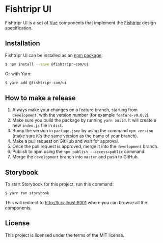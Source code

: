 # Fishtripr UI

Fishtripr UI is a set of [Vue](https://vuejs.org/) components that implement the [Fishtripr](https://www.fishtripr.com) design specification.

## Installation

Fishtripr UI can be installed as an [npm package](https://www.npmjs.com/package/@fishtripr-com/ui):

```bash
$ npm install --save @fishtripr-com/ui
```

Or with Yarn:

```bash
$ yarn add @fishtripr-com/ui
```

## How to make a release

1. Always make your changes on a feature branch, starting from `development`, with the version number (for example `feature-v0.0.2`).
2. Make sure you build the package by running `yarn build`. It will create a new `index.js` file in `dist`.
3. Bump the version in `package.json` by using the command `npm version` (make sure it's the same version as the name of your branch).
4. Make a pull request on GitHub and wait for approval.
5. Once the pull request is approved, merge it into the `development` branch.
6. Publish to npm using the `npm publish --access=public` command.
7. Merge the `development` branch into `master` and push to GitHub.

## Storybook

To start Storybook for this project, run this command:

```bash
$ yarn run storybook
```

This will redirect to [http://localhost:9001](http://localhost:9001) where you can browse all the components.

## License

This project is licensed under the terms of the MIT license.
